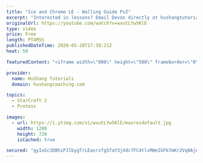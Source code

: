 ```yaml
---
title: "Ice and Chrome LE - Walling Guide PvZ"
excerpt: "Interested in lessons? Email Devon directly at hushangtutorials@outlook.com ------------------------------------------------------------------------------------------------------- Want to support HuShang Tutorials directly? Patreon is a website where you can contribute a monthly donation that will help"
originalUrl: https://youtube.com/watch?v=wxutLYw5KlE
type: video
price: Free
length: PT4M5S
publishedDateTime: 2020-05-28T17:38:21Z
heat: 50

featuredContent: "<iframe width=\"800\" height=\"500\" frameborder=\"0\" src=\"https://www.youtube.com/embed/wxutLYw5KlE\" allow=\"accelerometer; autoplay; encrypted-media; gyroscope; picture-in-picture\" allowfullscreen></iframe>"

provider:
  name: HuShang Tutorials
  domain: hushangcoaching.com

topics:
  - StarCraft 2
  - Protoss

images:
  - url: https://i.ytimg.com/vi/wxutLYw5KlE/maxresdefault.jpg
    width: 1280
    height: 720
    isCached: true

secured: "gyIoGc3DBhiPJlbygTrLEasrzfg5faY3jXdc7FC4tlvRWeIGFk7mKr2Vq8AjeSrbJD8AAqe/DI47eCdhUme36xzoXd3baOrCSmOrjoMOBRqfPismbxpqecILU46CnbjP4tzD/rM9rOOnAPmTEe5buA2nJMQ8UOtOZdRCIokOLHwGbMoBdTeZxo74RzkyGDPWbgrZ7jPWRzDWuZdEmXVJWSbZzS6Xx13gzs0PcT2smvUHJ4rM6K3P7IBE6Wdskfh2QdWI8EPby4kn4qcqrTmbkfMD8RBBWKhp+nXwHnV5g7iq0JAGv4uQ2+PPrgYpyTHOgHjB8komY8+8N1iRrx8RBY89YcqYyFk1LY7I7S/nUWRJxM8h7fnWDqOLWQkj9DBTYSJ6tKn183MvBhhCtraJiKGeC6bjEbseSlMCTTL2Ms0=;WGtqRm8MeFYwS3sSWYuH9w=="
---
```


